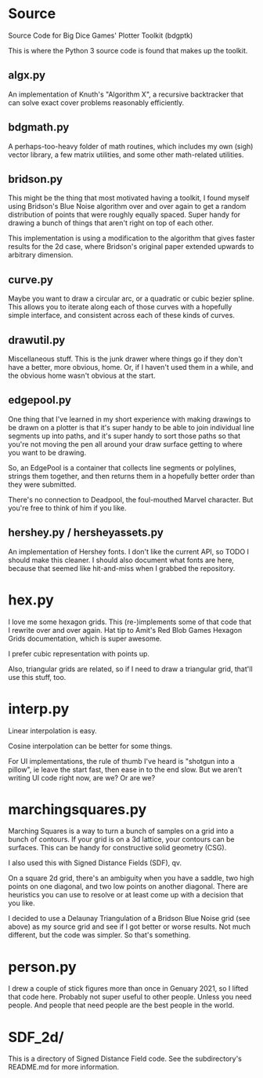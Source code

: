 # Source

Source Code for Big Dice Games' Plotter Toolkit (bdgptk)

This is where the Python 3 source code is found that makes up the
toolkit.

## algx.py

An implementation of Knuth's "Algorithm X", a recursive
backtracker that can solve exact cover problems reasonably
efficiently.

## bdgmath.py

A perhaps-too-heavy folder of math routines, which includes my own
(sigh) vector library, a few matrix utilities, and some other
math-related utilities.

## bridson.py

This might be the thing that most motivated having a toolkit, I found
myself using Bridson's Blue Noise algorithm over and over again to get
a random distribution of points that were roughly equally
spaced. Super handy for drawing a bunch of things that aren't right on
top of each other.

This implementation is using a modification to the algorithm that
gives faster results for the 2d case, where Bridson's original paper
extended upwards to arbitrary dimension.

## curve.py

Maybe you want to draw a circular arc, or a quadratic or cubic bezier
spline. This allows you to iterate along each of those curves with a
hopefully simple interface, and consistent across each of these kinds
of curves.

## drawutil.py

Miscellaneous stuff. This is the junk drawer where things go if they
don't have a better, more obvious, home. Or, if I haven't used them in
a while, and the obvious home wasn't obvious at the start.

## edgepool.py

One thing that I've learned in my short experience with making
drawings to be drawn on a plotter is that it's super handy to be able
to join individual line segments up into paths, and it's super handy
to sort those paths so that you're not moving the pen all around your
draw surface getting to where you want to be drawing.

So, an EdgePool is a container that collects line segments or
polylines, strings them together, and then returns them in a hopefully
better order than they were submitted.

There's no connection to Deadpool, the foul-mouthed Marvel
character. But you're free to think of him if you like.

## hershey.py / hersheyassets.py

An implementation of Hershey fonts. I don't like the current API, so
TODO I should make this cleaner. I should also document what fonts are
here, because that seemed like hit-and-miss when I grabbed the
repository.

# hex.py

I love me some hexagon grids. This (re-)implements some of that code
that I rewrite over and over again. Hat tip to Amit's Red Blob Games
Hexagon Grids documentation, which is super awesome.

I prefer cubic representation with points up.

Also, triangular grids are related, so if I need to draw a triangular
grid, that'll use this stuff, too.

# interp.py

Linear interpolation is easy.

Cosine interpolation can be better for some things.

For UI implementations, the rule of thumb I've heard is "shotgun into
a pillow", ie leave the start fast, then ease in to the end slow. But
we aren't writing UI code right now, are we? Or are we?

# marchingsquares.py

Marching Squares is a way to turn a bunch of samples on a grid into a
bunch of contours. If your grid is on a 3d lattice, your contours can
be surfaces. This can be handy for constructive solid geometry (CSG).

I also used this with Signed Distance Fields (SDF), qv.

On a square 2d grid, there's an ambiguity when you have a saddle, two
high points on one diagonal, and two low points on another
diagonal. There are heuristics you can use to resolve or at least come
up with a decision that you like.

I decided to use a Delaunay Triangulation of a Bridson Blue Noise grid
(see above) as my source grid and see if I got better or worse
results. Not much different, but the code was simpler. So that's
something.


# person.py

I drew a couple of stick figures more than once in Genuary 2021, so I
lifted that code here. Probably not super useful to other
people. Unless you need people. And people that need people are the
best people in the world.

# SDF_2d/

This is a directory of Signed Distance Field code. See the
subdirectory's README.md for more information.

